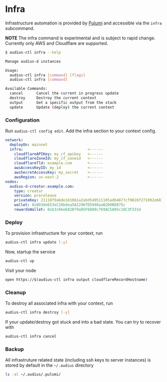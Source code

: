 # Infra

Infrastructure automation is provided by [Pulumi](https://www.pulumi.com/) and accessible via the `infra` subcommand.

**NOTE**
The infra command is experimental and is subject to rapid change.
Currently only AWS and Cloudflare are supported.

```bash
$ audius-ctl infra --help

Manage audius-d instances

Usage:
  audius-ctl infra [command] [flags]
  audius-ctl infra [command]

Available Commands:
  cancel      Cancel the current in progress update
  destroy     Destroy the current context
  output      Get a specific output from the stack
  update      Update (deploy) the current context
```

### Configuration

Run `audius-ctl config edit`. Add the infra section to your context config.

```yaml
network:
  deployOn: mainnet
  infra:                             <------
    cloudflareAPIKey: my_cf_apikey   <------
    cloudflareZoneId: my_cf_zoneid   <------
    cloudflareTld: example.com       <------
    awsAccessKeyID: my_id            <------
    awsSecretAccessKey: my_secret    <------
    awsRegion: us-east-2             <------
nodes:
  audius-d-creator.example.com:
    type: creator
    version: prerelease
    privateKey: 21118f9a6de181061a2abd549511105adb4877cf9026f271092e6813b7cf58ab
    wallet: 0x0D38e653eC28bdea5A2296fD5940aaB2D0B8875c
    rewardsWallet: 0xb3c66e682Bf9a85F6800c769AC5A05c18C3F331d
```

### Deploy

To provision infrastructure for your context, run
```bash
audius-ctl infra update [-y]
```

Now, startup the service
```bash
audius-ctl up
```

Visit your node
```bash
open https://$(audius-ctl infra output cloudflareRecordHostname)
```


### Cleanup

To destroy all associated infra with your context, run
```bash
audius-ctl infra destroy [-y]
```

If your update/destroy got stuck and into a bad state. You can try to recover with
```bash
audius-ctl infra cancel
```

### Backup

All infrastruture related state (including ssh keys to server instances) is stored by default in the `~/.audius` directory

```bash
ls -al ~/.audius/.pulumi/
```
